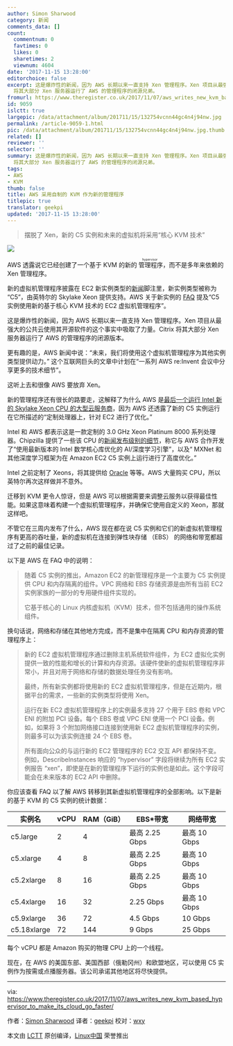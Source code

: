 ```yaml
---
author: Simon Sharwood
category: 新闻
comments_data: []
count:
  commentnum: 0
  favtimes: 0
  likes: 0
  sharetimes: 2
  viewnum: 4604
date: '2017-11-15 13:28:00'
editorchoice: false
excerpt: 这是爆炸性的新闻，因为 AWS 长期以来一直支持 Xen 管理程序。Xen 项目从最强大的公共云使用其开源软件的这个事实中吸取了力量。Citrix
  将其大部分 Xen 服务器运行了 AWS 的管理程序的闭源兄弟。
fromurl: https://www.theregister.co.uk/2017/11/07/aws_writes_new_kvm_based_hypervisor_to_make_its_cloud_go_faster/
id: 9059
islctt: true
largepic: /data/attachment/album/201711/15/132754vcnn44gc4n4j94nw.jpg
permalink: /article-9059-1.html
pic: /data/attachment/album/201711/15/132754vcnn44gc4n4j94nw.jpg.thumb.jpg
related: []
reviewer: ''
selector: ''
summary: 这是爆炸性的新闻，因为 AWS 长期以来一直支持 Xen 管理程序。Xen 项目从最强大的公共云使用其开源软件的这个事实中吸取了力量。Citrix
  将其大部分 Xen 服务器运行了 AWS 的管理程序的闭源兄弟。
tags:
- AWS
- KVM
thumb: false
title: AWS 采用自制的 KVM 作为新的管理程序
titlepic: true
translator: geekpi
updated: '2017-11-15 13:28:00'
---
```



> 
> 摆脱了 Xen，新的 C5 实例和未来的虚拟机将采用“核心 KVM 技术”
> 
> 
> 


![](/data/attachment/album/201711/15/132754vcnn44gc4n4j94nw.jpg)


AWS 透露说它已经创建了一个基于 KVM 的新的<ruby> 管理程序 <rt>  hypervisor </rt></ruby>，而不是多年来依赖的 Xen 管理程序。


新的虚拟机管理程序披露在 EC2 新实例类型的[新闻](https://aws.amazon.com/blogs/aws/now-available-compute-intensive-c5-instances-for-amazon-ec2/)脚注里，新实例类型被称为 “C5”，由英特尔的 Skylake Xeon 提供支持。AWS 关于新实例的 [FAQ](https://aws.amazon.com/ec2/faqs/#compute-optimized) 提及“C5 实例使用新的基于核心 KVM 技术的 EC2 虚拟机管理程序”。


这是爆炸性的新闻，因为 AWS 长期以来一直支持 Xen 管理程序。Xen 项目从最强大的公共云使用其开源软件的这个事实中吸取了力量。Citrix 将其大部分 Xen 服务器运行了 AWS 的管理程序的闭源版本。


更有趣的是，AWS 新闻中说：“未来，我们将使用这个虚拟机管理程序为其他实例类型提供动力。” 这个互联网巨头的文章中计划在“一系列 AWS re:Invent 会议中分享更多的技术细节”。


这听上去和很像 AWS 要放弃 Xen。


新的管理程序还有很长的路要走，这解释了为什么 AWS 是[最后一个运行 Intel 新的 Skylake Xeon CPU 的大型云服务商](https://www.theregister.co.uk/2017/10/24/azure_adds_skylakes_in_fv2_instances/)，因为 AWS 还透露了新的 C5 实例运行在它所描述的“定制处理器上，针对 EC2 进行了优化。”


Intel 和 AWS 都表示这是一款定制的 3.0 GHz Xeon Platinum 8000 系列处理器。Chipzilla 提供了一些该 CPU 的[新闻发布级别的细节](https://newsroom.intel.com/news/intel-xeon-scalable-processors-supercharge-amazon-web-services/)，称它与 AWS 合作开发了“使用最新版本的 Intel 数学核心库优化的 AI/深度学习引擎”，以及“ MXNet 和其他深度学习框架为在 Amazon EC2 C5 实例上运行进行了高度优化。”


Intel 之前定制了 Xeons，将其提供给 [Oracle](https://www.theregister.co.uk/2015/06/04/oracle_intel_team_on_server_with_a_dimmer_switch/) 等等。AWS 大量购买 CPU，所以英特尔再次这样做并不意外。


迁移到 KVM 更令人惊讶，但是 AWS 可以根据需要来调整云服务以获得最佳性能。如果这意味着构建一个虚拟机管理程序，并确保它使用自定义的 Xeon，那就这样吧。


不管它在三周内发布了什么，AWS 现在都在说 C5 实例和它们的新虚拟机管理程序有更高的吞吐量，新的虚拟机在连接到弹性块存储 （EBS） 的网络和带宽都超过了之前的最佳记录。


以下是 AWS 在 FAQ 中的说明：



> 
> 随着 C5 实例的推出，Amazon EC2 的新管理程序是一个主要为 C5 实例提供 CPU 和内存隔离的组件。VPC 网络和 EBS 存储资源是由所有当前 EC2 实例家族的一部分的专用硬件组件实现的。
> 
> 
> 它基于核心的 Linux 内核虚拟机（KVM）技术，但不包括通用的操作系统组件。
> 
> 
> 


换句话说，网络和存储在其他地方完成，而不是集中在隔离 CPU 和内存资源的管理程序上：



> 
> 新的 EC2 虚拟机管理程序通过删除主机系统软件组件，为 EC2 虚拟化实例提供一致的性能和增长的计算和内存资源。该硬件使新的虚拟机管理程序非常小，并且对用于网络和存储的数据处理任务没有影响。
> 
> 
> 最终，所有新实例都将使用新的 EC2 虚拟机管理程序，但是在近期内，根据平台的需求，一些新的实例类型将使用 Xen。
> 
> 
> 运行在新 EC2 虚拟机管理程序上的实例最多支持 27 个用于 EBS 卷和 VPC ENI 的附加 PCI 设备。每个 EBS 卷或 VPC ENI 使用一个 PCI 设备。例如，如果将 3 个附加网络接口连接到使用新 EC2 虚拟机管理程序的实例，则最多可以为该实例连接 24 个 EBS 卷。
> 
> 
> 所有面向公众的与运行新的 EC2 管理程序的 EC2 交互 API 都保持不变。例如，DescribeInstances 响应的 “hypervisor” 字段将继续为所有 EC2 实例报告 “xen”，即使是在新的管理程序下运行的实例也是如此。这个字段可能会在未来版本的 EC2 API 中删除。
> 
> 
> 


你应该查看 FAQ 以了解 AWS 转移到其新虚拟机管理程序的全部影响。以下是新的基于 KVM 的 C5 实例的统计数据：




| 实例名 | vCPU | RAM（GiB） | EBS\*带宽 | 网络带宽 |
| --- | --- | --- | --- | --- |
| c5.large | 2 | 4 | 最高 2.25 Gbps | 最高 10 Gbps |
| c5.xlarge | 4 | 8 | 最高 2.25 Gbps | 最高 10 Gbps |
| c5.2xlarge | 8 | 16 | 最高 2.25 Gbps | 最高 10 Gbps |
| c5.4xlarge | 16 | 32 | 2.25 Gbps | 最高 10 Gbps |
| c5.9xlarge | 36 | 72 | 4.5 Gbps | 10 Gbps |
| c5.18xlarge | 72 | 144 | 9 Gbps | 25 Gbps |


每个 vCPU 都是 Amazon 购买的物理 CPU 上的一个线程。


现在，在 AWS 的美国东部、美国西部（俄勒冈州）和欧盟地区，可以使用 C5 实例作为按需或点播服务器。该公司承诺其他地区将尽快提供。




---


via: <https://www.theregister.co.uk/2017/11/07/aws_writes_new_kvm_based_hypervisor_to_make_its_cloud_go_faster/>


作者：[Simon Sharwood](https://www.theregister.co.uk/Author/Simon-Sharwood) 译者：[geekpi](https://github.com/geekpi) 校对：[wxy](https://github.com/wxy)


本文由 [LCTT](https://github.com/LCTT/TranslateProject) 原创编译，[Linux中国](https://linux.cn/) 荣誉推出